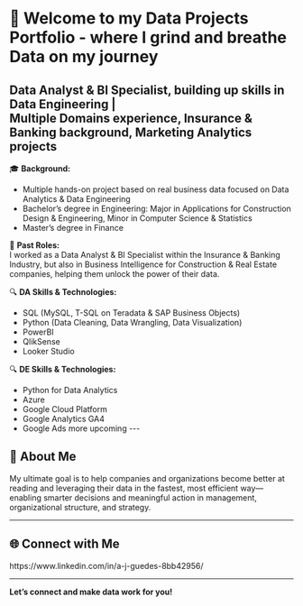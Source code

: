 # 👋 Welcome to my Data Projects Portfolio - where I grind and breathe Data on my journey

**Data Analyst & BI Specialist, building up skills in Data Engineering |   
Multiple Domains experience, Insurance & Banking background, Marketing Analytics projects**
---
🎓 **Background:**  
- Multiple hands-on project based on real business data focused on Data Analytics & Data Engineering
- Bachelor’s degree in Engineering: Major in Applications for Construction Design & Engineering, Minor in Computer Science & Statistics 
- Master’s degree in Finance  

  

💼 **Past Roles:**  
I worked as a Data Analyst & BI Specialist within the Insurance & Banking Industry, but also in Business Intelligence for Construction & Real Estate companies, helping them unlock the power of their data.

🔍 **DA Skills & Technologies:**  
- SQL (MySQL, T-SQL on Teradata & SAP Business Objects)
- Python (Data Cleaning, Data Wrangling, Data Visualization)
- PowerBI
- QlikSense
- Looker Studio

🔍 **DE Skills & Technologies:**  
- Python for Data Analytics
- Azure
- Google Cloud Platform
- Google Analytics GA4
- Google Ads
more upcoming ---

## 🚀 About Me

My ultimate goal is to help companies and organizations become better at reading and leveraging their data in the fastest, most efficient way—enabling smarter decisions and meaningful action in management, organizational structure, and strategy.

---

## 🌐 Connect with Me

<!-- Optionally add these sections if you share details! -->
<!--
## 🌟 Featured Projects

- [Project Name](repo-link) — Short description

## 📝 Certifications

- Certification Name

## 🌐 Connect with Me

[LinkedIn](your-linkedin-url) | [Twitter](your-twitter-url) | [Website](your-website-url)
--> https://www.linkedin.com/in/a-j-guedes-8bb42956/

---

**Let’s connect and make data work for you!**
